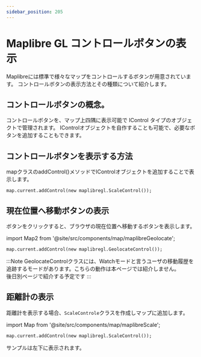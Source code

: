 ```yaml
---
sidebar_position: 205
---
```


# Maplibre GL コントロールボタンの表示

Maplibreには標準で様々なマップをコントロールするボタンが用意されています。
コントロールボタンの表示方法とその種類について紹介します。

## コントロールボタンの概念。

コントロールボタンを、マップ上四隅に表示可能で IControl タイプのオブジェクトで管理されます。
IControlオブジェクトを自作することも可能で、必要なボタンを追加することもできます。

## コントロールボタンを表示する方法

mapクラスのaddControl()メソッドでIControlオブジェクトを追加することで表示します。

```
map.current.addControl(new maplibregl.ScaleControl());
```

## 現在位置へ移動ボタンの表示

ボタンをクリックすると、ブラウザの現在位置へ移動するボタンを表示します。


import Map2 from '@site/src/components/map/maplibreGeolocate';

<Map2></Map2>

```
map.current.addControl(new maplibregl.GeolocateControl());
```


:::Note
GeolocateControlクラスには、Watchモードと言うユーザの移動履歴を追跡するモードがあります。こちらの動作は本ページでは紹介しません。  
後日別ページで紹介する予定です
:::

## 距離計の表示

距離計を表示する場合、`ScaleControle`クラスを作成しマップに追加します。

import Map from '@site/src/components/map/maplibreScale';

<Map></Map>


```
map.current.addControl(new maplibregl.ScaleControl());
```

サンプルは左下に表示されます。  


